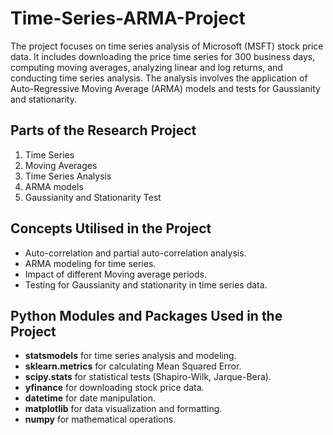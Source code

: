 # Time-Series-ARMA-Project
The project focuses on time series analysis of Microsoft (MSFT) stock price data. It includes downloading the price time series for 300 business days, computing moving averages, analyzing linear and log returns, and conducting time series analysis. The analysis involves the application of Auto-Regressive Moving Average (ARMA) models and tests for Gaussianity and stationarity.

## Parts of the Research Project

1. Time Series
2. Moving Averages
3. Time Series Analysis
4. ARMA models
5. Gaussianity and Stationarity Test

## Concepts Utilised in the Project 

- Auto-correlation and partial auto-correlation analysis.
- ARMA modeling for time series.
- Impact of different Moving average periods.
- Testing for Gaussianity and stationarity in time series data.

## Python Modules and Packages Used in the Project
- **statsmodels** for time series analysis and modeling.
- **sklearn.metrics** for calculating Mean Squared Error.
- **scipy.stats** for statistical tests (Shapiro-Wilk, Jarque-Bera).
- **yfinance** for downloading stock price data.
- **datetime** for date manipulation.
- **matplotlib** for data visualization and formatting.
- **numpy** for mathematical operations.



